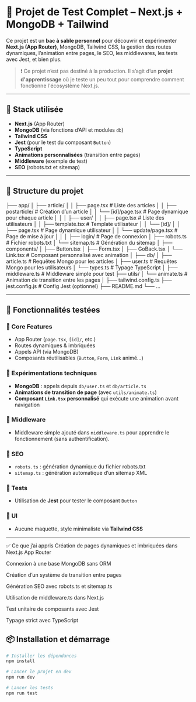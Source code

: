 # 🧪 Projet de Test Complet – Next.js + MongoDB + Tailwind

Ce projet est un **bac à sable personnel** pour découvrir et expérimenter **Next.js (App Router)**, MongoDB, Tailwind CSS, la gestion des routes dynamiques, l’animation entre pages, le SEO, les middlewares, les tests avec Jest, et bien plus.

> ❗ Ce projet n’est pas destiné à la production. Il s’agit d’un **projet d'apprentissage** où je teste un peu tout pour comprendre comment fonctionne l'écosystème Next.js.

---

## 🚀 Stack utilisée

- **Next.js** (App Router)
- **MongoDB** (via fonctions d’API et modules `db`)
- **Tailwind CSS**
- **Jest** (pour le test du composant `Button`)
- **TypeScript**
- **Animations personnalisées** (transition entre pages)
- **Middleware** (exemple de test)
- **SEO** (robots.txt et sitemap)

---

## 🧱 Structure du projet

├── app/
│ ├── article/
│ │ ├── page.tsx # Liste des articles
│ │ ├── postarticle/ # Création d’un article
│ │ └── [id]/page.tsx # Page dynamique pour chaque article
│ │
│ ├── user/
│ │ ├── page.tsx # Liste des utilisateurs
│ │ ├── template.tsx # Template utilisateur
│ │ └── [id]/
│ │ ├── page.tsx # Page dynamique utilisateur
│ │ └── update/page.tsx # Page de mise à jour
│ │
│ ├── login/ # Page de connexion
│ ├── robots.ts # Fichier robots.txt
│ └── sitemap.ts # Génération du sitemap
│
├── components/
│ ├── Button.tsx
│ ├── Form.tsx
│ ├── GoBack.tsx
│ └── Link.tsx # Composant personnalisé avec animation
│
├── db/
│ ├── article.ts # Requêtes Mongo pour les articles
│ ├── user.ts # Requêtes Mongo pour les utilisateurs
│ └── types.ts # Typage TypeScript
│
├── middleware.ts # Middleware simple pour test
├── utils/
│ └── animate.ts # Animation de transition entre les pages
│
├── tailwind.config.ts
├── jest.config.js # Config Jest (optionnel)
├── README.md
└── ...

---

## 🧩 Fonctionnalités testées

### 🔧 Core Features

- App Router (`page.tsx`, `[id]/`, etc.)
- Routes dynamiques & imbriquées
- Appels API (via MongoDB)
- Composants réutilisables (`Button`, `Form`, `Link` animé…)

### 🧠 Expérimentations techniques

- **MongoDB** : appels depuis `db/user.ts` et `db/article.ts`
- **Animations de transition de page** (avec `utils/animate.ts`)
- **Composant `Link.tsx` personnalisé** qui exécute une animation avant navigation

### 🔐 Middleware

- Middleware simple ajouté dans `middleware.ts` pour apprendre le fonctionnement (sans authentification).

### 🔎 SEO

- `robots.ts` : génération dynamique du fichier robots.txt
- `sitemap.ts` : génération automatique d’un sitemap XML

### 🧪 Tests

- Utilisation de **Jest** pour tester le composant `Button`

### 🎨 UI

- Aucune maquette, style minimaliste via **Tailwind CSS**

---

✅ Ce que j’ai appris
Création de pages dynamiques et imbriquées dans Next.js App Router

Connexion à une base MongoDB sans ORM

Création d’un système de transition entre pages

Génération SEO avec robots.ts et sitemap.ts

Utilisation de middleware.ts dans Next.js

Test unitaire de composants avec Jest

Typage strict avec TypeScript

## 📦 Installation et démarrage

```bash
# Installer les dépendances
npm install

# Lancer le projet en dev
npm run dev

# Lancer les tests
npm run test
```
